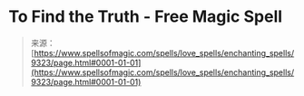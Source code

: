<!--yml

category: 未分类

date: 2024-06-12 18:45:18

-->

# To Find the Truth - Free Magic Spell

> 来源：[https://www.spellsofmagic.com/spells/love_spells/enchanting_spells/9323/page.html#0001-01-01](https://www.spellsofmagic.com/spells/love_spells/enchanting_spells/9323/page.html#0001-01-01)
